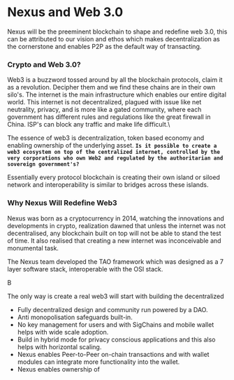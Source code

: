 # Nexus and Web 3.0

Nexus will be the preeminent blockchain to shape and redefine web 3.0, this can be attributed to our vision and ethos which makes decentralization as the cornerstone and enables P2P as the default way of transacting.

### Crypto and Web 3.0?

Web3 is a buzzword tossed around by all the blockchain protocols, claim it as a revolution. Decipher them and we find these chains are in their own silo's. The internet is the main infrastructure which enables our entire digital world. This internet is not decentralized, plagued with issue like net neutrality, privacy,  and is more like a gated community, where each government has different rules and regulations like the great firewall in China. ISP's can block any traffic and make life difficult.\


The essence of web3 is decentralization, token based economy and enabling ownership of the underlying asset. **`Is it possible to create a web3 ecosystem on top of the centralized internet, controlled by the very corporations who own Web2 and regulated by the authoritarian and sovereign government's?`**

Essentially every protocol blockchain is creating their own island or siloed network  and interoperability is similar to bridges across these islands.&#x20;



### Why Nexus Will Redefine Web3

Nexus was born as a cryptocurrency in 2014, watching the innovations and developments in crypto,  realization dawned that unless the internet was not decentralised, any blockchain built on top will not be able to stand the test of time. It also realised that creating a new internet was  inconceivable and monumental task.

The Nexus team developed the TAO framework which was designed as a 7  layer software stack,  interoperable with the OSI stack. &#x20;

B



The only way is create a real web3 will start with building the decentralized &#x20;

* Fully decentralized design and community run powered by a DAO.
* Anti monopolisation safeguards built-in.
* No key management for users and with SigChains and mobile wallet helps with wide scale adoption.
* Build in hybrid mode for privacy conscious applications and this also helps with horizontal scaling.
* Nexus enables Peer-to-Peer on-chain transactions and with wallet modules can integrate more functionality into the wallet.
* Nexus enables ownership of&#x20;

&#x20;

